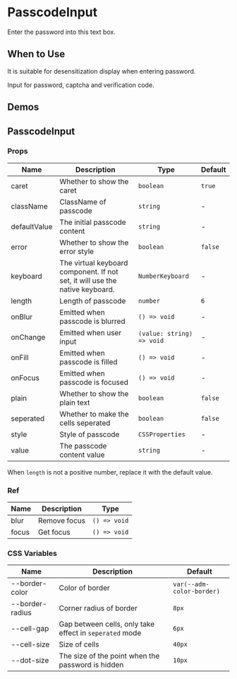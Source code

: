 # PasscodeInput <Experimental></Experimental>

Enter the password into this text box.

## When to Use

It is suitable for desensitization display when entering password.

Input for password, captcha and verification code.

## Demos

<code src="./demos/demo1.tsx"></code>

## PasscodeInput

### Props

| Name | Description | Type | Default |
| --- | --- | --- | --- |
| caret | Whether to show the caret | `boolean` | `true` |
| className | ClassName of passcode | `string` | - |
| defaultValue | The initial passcode content | `string` | - |
| error | Whether to show the error style | `boolean` | `false` |
| keyboard | The virtual keyboard component. If not set, it will use the native keyboard. | `NumberKeyboard` | - |
| length | Length of passcode | `number` | `6` |
| onBlur | Emitted when passcode is blurred | `() => void` | - |
| onChange | Emitted when user input | `(value: string) => void` | - |
| onFill | Emitted when passcode is filled | `() => void` | - |
| onFocus | Emitted when passcode is focused | `() => void` | - |
| plain | Whether to show the plain text | `boolean` | `false` |
| seperated | Whether to make the cells seperated | `boolean` | `false` |
| style | Style of passcode | `CSSProperties` | - |
| value | The passcode content value | `string` | - |

When `length` is not a positive number, replace it with the default value.

### Ref

| Name  | Description  | Type         |
| ----- | ------------ | ------------ |
| blur  | Remove focus | `() => void` |
| focus | Get focus    | `() => void` |

### CSS Variables

| Name | Description | Default |
| --- | --- | --- |
| --border-color | Color of border | `var(--adm-color-border)` |
| --border-radius | Corner radius of border | `8px` |
| --cell-gap | Gap between cells, only take effect in `seperated` mode | `6px` |
| --cell-size | Size of cells | `40px` |
| --dot-size | The size of the point when the password is hidden | `10px` |
